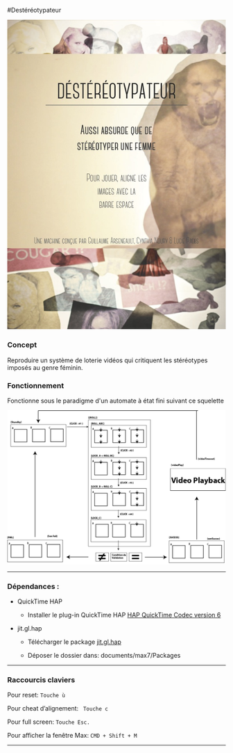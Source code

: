 #Destéréotypateur

 ![destereotypateur](documentation/AfficheDestereotypateur2.jpg)

### Concept

Reproduire un système de loterie vidéos qui critiquent les stéréotypes imposés au genre féminin.  


### Fonctionnement 

Fonctionne sous le paradigme d'un automate à état fini suivant ce squelette

![rollerStateMachine](documentation/RollerStates.png)



____

### Dépendances : 

* QuickTime HAP

	* Installer le plug-in QuickTime HAP 
[HAP QuickTime Codec version 6 ](https://github.com/Vidvox/hap-qt-codec/releases/tag/version-6)


* jit.gl.hap

	* Télécharger le package [jit.gl.hap](http://cycling74.com/toolbox/jit-gl-hap/)

	* Déposer le dossier dans: documents/max7/Packages
	
____

### Raccourcis claviers 

Pour reset:
	`Touche ù`



 Pour cheat d’alignement:
	` Touche c`

Pour full screen:
	`Touche Esc.` 


Pour afficher la fenêtre Max:
`CMD + Shift + M`

____


